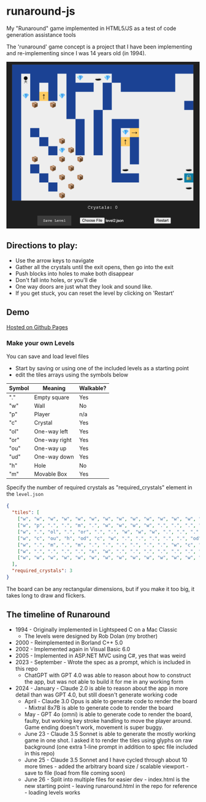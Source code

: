 # runaround-js
My "Runaround" game implemented in HTML5/JS as a test of code generation assistance tools

The 'runaround' game concept is a project that I have been implementing
and re-implementing since I was 14 years old (in 1994).

![screenshot](img/screenshot-level2.png)

## Directions to play:

* Use the arrow keys to navigate
* Gather all the crystals until the exit opens, then go into the exit
* Push blocks into holes to make both disappear
* Don't fall into holes, or you'll die
* One way doors are just what they look and sound like.
* If you get stuck, you can reset the level by clicking on 'Restart'

## Demo

[Hosted on Github Pages](https://dolan.github.io/runaround-js/)

### Make your own Levels
You can save and load level files
* Start by saving or using one of the included levels as a starting point
* edit the tiles arrays using the symbols below


|Symbol|Meaning|Walkable?|
|------|-------------|-------|
| "." | Empty square | Yes |
| "w" | Wall | No |
| "p" | Player | n/a |
| "c" | Crystal | Yes |
| "ol" | One-way left | Yes |
| "or" | One-way right | Yes |
| "ou" | One-way up | Yes |
| "ud" | One-way down | Yes |
| "h" | Hole | No |
| "m" | Movable Box | Yes |

Specify the number of required crystals as "required_crystals" element in the `level.json`
```json
{
  "tiles": [
    ["w", "w", "w", "w", "w", "w", "w", "w", "w", "w", "w", "w", "w", "w"],
    ["w", "p", ".", ".", "m", ".", "w", "w", "w", "w", ".", ".", ".", "w"],
    ["w", ".", "ol", ".", "or", ".", ".", "w", "w", "w", ".", ".", ".", "w"],
    ["w", "c", "ou", "h", "od", "c", "w", ".", ".", ".", ".", ".", "od", "w"],
    ["w", ".", "m", ".", "m", ".", ".", ".", ".", ".", ".", "w", "c", "w"],
    ["w", ".", ".", ".", ".", "x", "w", ".", ".", ".", ".", ".", ".", "w"],
    ["w", "w", "w", "w", "w", "w", "w", "w", "w", "w", "w", "w", "w", "w"]
  ],
  "required_crystals": 3
}
```
The board can be any rectangular dimensions, but if you make it too big, it takes long to draw and flickers.
## The timeline of Runaround
* 1994 - Originally implemented in Lightspeed C on a Mac Classic
   - The levels were designed by Rob Dolan (my brother)
* 2000 - Reimplemented in Borland C++ 5.0
* 2002 - Implemented again in Visual Basic 6.0
* 2005 - Implemented in ASP.NET MVC using C#, yes that was weird
* 2023 - September - Wrote the spec as a prompt, which is included in this repo
     - ChatGPT with GPT 4.0 was able to reason about how to construct
       the app, but was not able to build it for me in any working form
* 2024 - January - Claude 2.0 is able to reason about the app in more
       detail than was GPT 4.0, but still doesn't generate working code
     - April   - Claude 3.0 Opus is able to generate code to render the board
               - Mixtral 8x7B is able to generate code to render the
                 board
     - May     - GPT 4o (omni) is able to generate code to render the
               board, faulty, but working key stroke handling to move
               the player around. Game ending doesn't work, movement is
               super buggy.
     - June 23 - Claude 3.5 Sonnet is able to generate the mostly working
               game in one shot. I asked it to render the tiles using
               glyphs on raw background (one extra 1-line prompt in addition to
               spec file included in this repo)
     - June 25 - Claude 3.5 Sonnet and I have cycled through about 10 more times
               - added the arbitrary board size / scalable viewport
               - save to file (load from file coming soon)
    - June 26 - Split into multiple files for easier dev
               - index.html is the new starting point
               - leaving runaround.html in the repo for reference
               - loading levels works


    
